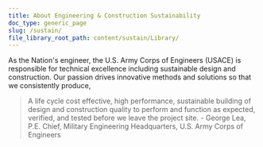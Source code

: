 ```yaml
---
title: About Engineering & Construction Sustainability
doc_type: generic_page
slug: /sustain/
file_library_root_path: content/sustain/Library/
---
```


As the Nation's engineer, the U.S. Army Corps of Engineers (USACE) is responsible for technical excellence including sustainable design and construction. Our passion drives innovative methods and solutions so that we consistently produce,

> A life cycle cost effective, high performance, sustainable building of design and construction quality to perform and function as expected, verified, and tested before we leave the project site.​
> \- George Lea, P.E. Chief, Military Engineering Headquarters, U.S. Army Corps of Engineers
